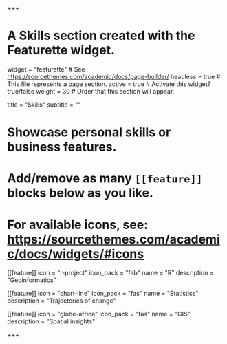 +++
# A Skills section created with the Featurette widget.
widget = "featurette"  # See https://sourcethemes.com/academic/docs/page-builder/
headless = true  # This file represents a page section.
active = true  # Activate this widget? true/false
weight = 30  # Order that this section will appear.

title = "Skills"
subtitle = ""

# Showcase personal skills or business features.
#
# Add/remove as many `[[feature]]` blocks below as you like.
#
# For available icons, see: https://sourcethemes.com/academic/docs/widgets/#icons

[[feature]]
  icon = "r-project"
  icon_pack = "fab"
  name = "R"
  description = "Geoinformatics"

[[feature]]
  icon = "chart-line"
  icon_pack = "fas"
  name = "Statistics"
  description = "Trajectories of change"  

[[feature]]
  icon = "globe-africa"
  icon_pack = "fas"
  name = "GIS"
  description = "Spatial insights"

+++
